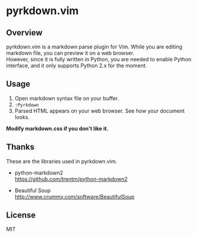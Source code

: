 pyrkdown.vim
============
Overview
----------
pyrkdown.vim is a markdown parse plugin for Vim. While you are editing markdown file, you can preview it on a web browser.  
However, since it is fully written in Python, you are needed to enable Python interface, and it only supports Python 2.x for the moment.

Usage
-------
1. Open markdown syntax file on your buffer.
2. ```:Pyrkdown```
3. Parsed HTML appears on your web browser.
   See how your document looks.

__Modify markdown.css if you don't like it.__

Thanks
--------
These are the libraries used in pyrkdown.vim.  

* python-markdown2  
  https://github.com/trentm/python-markdown2

* Beautiful Soup  
  http://www.crummy.com/software/BeautifulSoup

License
---------
MIT
